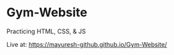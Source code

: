 # Gym-Website
Practicing HTML, CSS, &amp; JS

Live at: https://mayuresh-github.github.io/Gym-Website/
